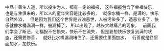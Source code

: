 中品十善生人道，所以投生为人，都有一定的福报，
这些福报包含了幸福快乐，也是与生俱来的，所以人的童年笑容是比较多的，
&nbsp;
就像水桶一样，是满的，快乐自然外溢，
&nbsp;
但是因为我们这个世界是五浊恶世，人被污染多了，造恶业多了，快乐就像水桶漏洞一样，被漏掉了，
所以出现了，越长大越痛苦的现象，
&nbsp;
前面我们学会了断恶，让福报不在损失，快乐不在流失，
但是要想快乐恢复到满的状态，还需要修善，
&nbsp;
就好比水桶漏洞堵住了，还需要往里面加水，
&nbsp;
行善就是往里面加水，加快乐。

